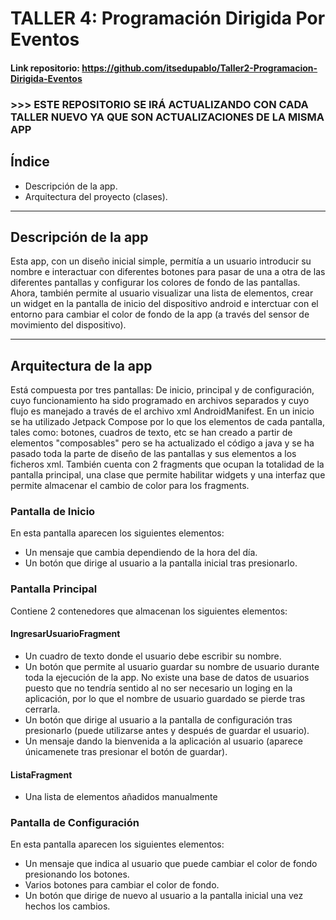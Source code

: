 # TALLER 4: Programación Dirigida Por Eventos
#### Link repositorio: https://github.com/itsedupablo/Taller2-Programacion-Dirigida-Eventos
### >>> ESTE REPOSITORIO SE IRÁ ACTUALIZANDO CON CADA TALLER NUEVO YA QUE SON ACTUALIZACIONES DE LA MISMA APP
## Índice
- Descripción de la app.
- Arquitectura del proyecto (clases).
  
-------
## Descripción de la app
Esta app, con un diseño inicial simple, permitía a un usuario introducir su nombre e interactuar con diferentes botones para pasar de una a otra de las diferentes pantallas y configurar los colores de fondo de las pantallas. Ahora, también permite al usuario visualizar una lista de elementos, crear un widget en la pantalla de inicio del dispositivo android e interctuar con el entorno para cambiar el color de fondo de la app (a través del sensor de movimiento del dispositivo).

-------
## Arquitectura de la app
Está compuesta por tres pantallas: De inicio, principal y de configuración, cuyo funcionamiento ha sido programado en archivos separados y cuyo flujo es manejado a través de el archivo xml AndroidManifest. En un inicio se ha utilizado Jetpack Compose por lo que los elementos de cada pantalla, tales como: botones, cuadros de texto, etc se han creado a partir de elementos "composables" pero se ha actualizado el código a java y se ha pasado toda la parte de diseño de las pantallas y sus elementos a los ficheros xml.
También cuenta con 2 fragments que ocupan la totalidad de la pantalla principal, una clase que permite habilitar widgets y una interfaz que permite almacenar el cambio de color para los fragments.
### **Pantalla de Inicio**
En esta pantalla aparecen los siguientes elementos: 
- Un mensaje que cambia dependiendo de la hora del día.
- Un botón que dirige al usuario a la pantalla inicial tras presionarlo.
### **Pantalla Principal**
Contiene 2 contenedores que almacenan los siguientes elementos:
#### **IngresarUsuarioFragment**
- Un cuadro de texto donde el usuario debe escribir su nombre.
- Un botón que permite al usuario guardar su nombre de usuario durante toda la ejecución de la app. No existe una base de datos de usuarios puesto que no tendría sentido al no ser necesario un loging en la aplicación, por lo que el nombre de usuario guardado se pierde tras cerrarla.
- Un botón que dirige al usuario a la pantalla de configuración tras presionarlo (puede utilizarse antes y después de guardar el usuario).
- Un mensaje dando la bienvenida a la aplicación al usuario (aparece únicamenete tras presionar el botón de guardar).
#### **ListaFragment**
- Una lista de elementos añadidos manualmente
### **Pantalla de Configuración**
En esta pantalla aparecen los siguientes elementos: 
- Un mensaje que indica al usuario que puede cambiar el color de fondo presionando los botones.
- Varios botones para cambiar el color de fondo. 
- Un botón que dirige de nuevo al usuario a la pantalla inicial una vez hechos los cambios.




